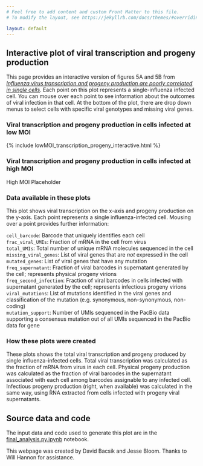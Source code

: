 ```yaml
---
# Feel free to add content and custom Front Matter to this file.
# To modify the layout, see https://jekyllrb.com/docs/themes/#overriding-theme-defaults

layout: default
---
```

## Interactive plot of viral transcription and progeny production
This page provides an interactive version of figures 5A and 5B from [*Influenza virus transcription and progeny production are poorly correlated in single cells*](https://www.biorxiv.org/content/10.1101/2022.08.30.505828v2). Each point on this plot represents a single-influenza infected cell. You can mouse over each point to see information about the outcomes of viral infection in that cell. At the bottom of the plot, there are drop down menus to select cells with specific viral genotypes and missing viral genes.

### Viral transcription and progeny production in cells infected at low MOI
{% include lowMOI_transcription_progeny_interactive.html %}

### Viral transcription and progeny production in cells infected at high MOI
High MOI Placeholder

### Data available in these plots
This plot shows viral transcription on the x-axis and progeny production on the y-axis. Each point represents a single influenza-infected cell. Mousing over a point provides further information:  

`cell_barcode`: Barcode that uniquely identifies each cell  
`frac_viral_UMIs`: Fraction of mRNA in the cell from virus  
`total_UMIs`: Total number of unique mRNA molecules sequenced in the cell  
`missing_viral_genes`: List of viral genes that are *not* expressed in the cell  
`mutated_genes`: List of viral genes that have any mutation  
`freq_supernatant`: Fraction of viral barcodes in supernatant generated by the cell; represents physical progeny virions  
`freq_second_infection`:  Fraction of viral barcodes in cells infected with supernatant generated by the cell; represents infectious progeny virions  
`viral_mutations`: List of mutations identified in the viral genes and classification of the mutation (e.g. synonymous, non-synonymous, non-coding)  
`mutation_support`: Number of UMIs sequenced in the PacBio data supporting a consensus mutation out of all UMIs sequenced in the PacBio data for gene  

### How these plots were created
These plots shows the total viral transcription and progeny produced by single influenza-infected cells. Total viral transcription was calculated as the fraction of mRNA from virus in each cell. Physical progeny production was calculated as the fraction of viral barcodes in the supernatant associated with each cell among barcodes assignable to any infected cell. Infectious progeny production (right, when available) was calculated in the same way, using RNA extracted from cells infected with progeny viral supernatants.

## Source data and code
The input data and code used to generate this plot are in the [final_analysis.py.ipynb](https://github.com/jbloomlab/barcoded_flu_pdmH1N1/blob/main/final_analysis.py.ipynb) notebook.

This webpage was created by David Bacsik and Jesse Bloom. Thanks to Will Hannon for assistance.
